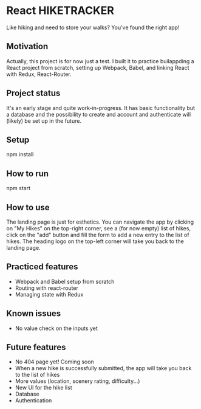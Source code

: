 # React HIKETRACKER
Like hiking and need to store your walks? You've found the right app!

## Motivation
Actually, this project is for now just a test. I built it to practice builappding a React project from scratch, setting up Webpack, Babel, and linking React with Redux, React-Router.

## Project status
It's an early stage and quite work-in-progress.
It has basic functionality but a database and the possibility to create and account and authenticate will (likely) be set up in the future. 

## Setup
npm install

## How to run
npm start

## How to use
The landing page is just for esthetics.
You can navigate the app by clicking on "My Hikes" on the top-right corner, see a (for now empty) list of hikes, click on the "add" button and fill the form to add a new entry to the list of hikes.
The heading logo on the top-left corner will take you back to the landing page.

## Practiced features
- Webpack and Babel setup from scratch
- Routing with react-router
- Managing state with Redux

## Known issues
- No value check on the inputs yet

## Future features
- No 404 page yet! Coming soon
- When a new hike is successfully submitted, the app will take you back to the list of hikes
- More values (location, scenery rating, difficulty...)
- New UI for the hike list
- Database
- Authentication